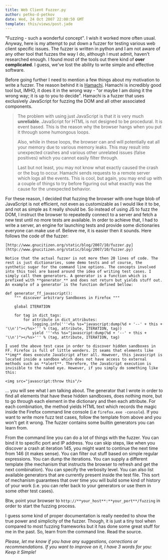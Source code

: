 ```yaml
---
title: Web Client Fuzzer.py
author: petko-d-petkov
date: Wed, 24 Oct 2007 22:00:50 GMT
template: this/views/post.jade
---
```


"Fuzzing - such a wonderful concept". I wish it worked more often usual. Anyway, here is my attempt to put down a fuzzer for testing various web client specific issues. The fuzzer is written in python and I am not aware of any other tool that fuzzes the way I do, although I must admit, haven't researched enough. I found most of the tools out there kind of **over complicated**. I guess, we've lost the ability to write simple and effective software.

Before going further I need to mention a few things about my motivation to write a fuzzer. The reason behind it is [Hamachi](http://www.metasploit.com/users/hdm/tools/hamachi/hamachi.html). Hamachi is incredibly good tool but, IMHO, it does it in the wrong way - "or maybe I am doing it the wrong way; it is up to you to decide". Hamachi is a fuzzer that uses exclusively JavaScript for fuzzing the DOM and all other associated components.

> The problem with using just JavaScript is that it is very much **unreliable**. JavaScript for HTML is not designed to be procedural. It is event based. This is the reason why the browser hangs when you put it through some humongous loops.
> 
> Also, while in these loops, the browser can and will potentially eat all your memory due to various memory leaks. This may result into unexpected crashes and various other unrelated issues (false positives) which you cannot easily filter through.
> 
> Last but not least, you may not know what exactly caused the crash or the bug to occur. Hamachi sends requests to a remote server which logs all the events. This is cool, but again, you may end up with a couple of things to try before figuring out what exactly was the cause for the unexpected behavior.

For these reason, I decided that fuzzing the browser with one huge blob of JavaScript is not efficient, not even as customizable as I would like it to be, and not as simple as it really should be. So instead of using JS to fuzz the DOM, I instruct the browser to repeatedly connect to a server and fetch a new test until no more tests are available. In order to achieve that, I had to write a server, an engine for launching tests and provide some dictionaries everyone can make use of. Believe me, it is easier then it sounds. Here follows the code of the fuzzer:

    [http://www.gnucitizen.org/static/blog/2007/10/fuzzer.py](http://www.gnucitizen.org/static/blog/2007/10/fuzzer.py)

    Notice that the actual fuzzer is not more then 20 lines of code. The rest is just dictionaries, some demo tests and of course, the synthetic sugar for the command line options. The concepts involved into this tool are based around the idea of writing test cases. I simply call them generators. A generator is a function which is prefixed with **generator_** and does not return but yields stuff out. An example of a generator is the function defined bellow:

    def generator_ff_javascript():
        """ discover arbitrary Sandboxes in Firefox """

        global ITERATION

        for tag in dict_tags:
            for attribute in dict_attributes:
                logging.info('''<%s %s="javascript:dump(%d + '--' + this + '\\n')"></%s>''' % (tag, attribute, ITERATION, tag))
                yield '''<%s %s="javascript:dump(%d + '--' + this + '\\n')"></%s>''' % (tag, attribute, ITERATION, tag)

    I used the above test case in order to discover hidden sandboxes in FF. Firefox is full of little wonders. It seams that elements like **img** does execute JavaScript after all. However, this javascript is located inside a sandbox which does not have access to external methods such as **alert**. Therefore, the JavaScript execution is invisible to the naked eye. However, if you simply do something like this:

    <img src="javascript:throw this"/>

... you will see what I am talking about. The generator that I wrote in order to find all elements that have these hidden sandboxes, does nothing more, but to go through each element in the dictionary and then each attribute. For each combination, the method yields HTML text which records the magic inside the Firefox command line console (i.e `firefox.exe -console`). If you want to write more fuzz test cases, follow the template from above and you won't get it wrong. The fuzzer contains some builtin generators you can learn from.

From the command line you can do a lot of things with the fuzzer. You can bind it to specific port and IP address. You can skip steps, like when you discover a crash at iteration 145, you might want to continue the next time from 146 (it makes sense). You can filter out stuff based on simple regular expressions. You can dump the iterations. You can supply a different template (the mechanism that instructs the browser to refresh and get the next combination). You can specify the verbosity level. You can also list available generators that are currently present inside the test file. This sort of mechanism guarantees that over time you will build some kind of history of your work (i.e. you can refer back to your generators or use them in some other test cases).

Btw, point your browser to `http://**your_host**:**your_port**/fuzzing` in order to start the fuzzing process.

I guess some kind of proper documentation is really needed to show the true power and simplicity of the fuzzer. Though, it is just a tiny tool when compared to most fuzzing frameworks but it has done some great stuff for me in the past. So, learn from the command line. Read the source.

_Please, let me know if you have any suggestions, corrections or recommendations. If you want to improve on it, I have 3 words for you: Keep it Simple!_
